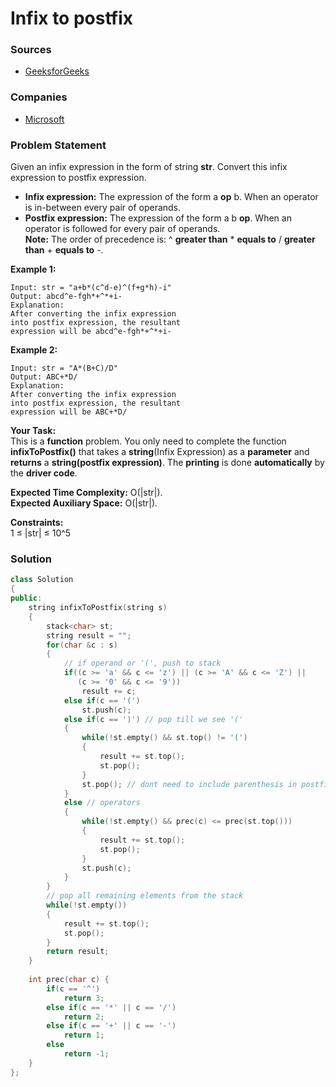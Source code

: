 # Infix to postfix

### Sources

* [GeeksforGeeks](https://practice.geeksforgeeks.org/problems/infix-to-postfix-1587115620/1)

### Companies

* [Microsoft](../../company-based-lists/microsoft.md)

### Problem Statement

Given an infix expression in the form of string **str**. Convert this infix expression to postfix expression.

* **Infix expression:** The expression of the form a **op** b. When an operator is in-between every pair of operands.
* **Postfix expression:** The expression of the form a b **op**. When an operator is followed for every pair of operands.\
  **Note:** The order of precedence is: ^ **greater than** \* **equals to** / **greater than** + **equals to** -.&#x20;

**Example 1:**

```
Input: str = "a+b*(c^d-e)^(f+g*h)-i"
Output: abcd^e-fgh*+^*+i-
Explanation:
After converting the infix expression 
into postfix expression, the resultant 
expression will be abcd^e-fgh*+^*+i-
```

**Example 2:**

```
Input: str = "A*(B+C)/D"
Output: ABC+*D/
Explanation:
After converting the infix expression 
into postfix expression, the resultant 
expression will be ABC+*D/
```

**Your Task:**\
&#x20;This is a **function** problem. You only need to complete the function **infixToPostfix()** that takes a **string**(Infix Expression) as a **parameter** and **returns** a **string(**postfix expression**)**. The **printing** is done **automatically** by the **driver code**.

**Expected Time Complexity:** O(|str|).\
&#x20;**Expected Auxiliary Space:** O(|str|).

**Constraints:**\
&#x20;1 ≤ |str| ≤ 10^5

### Solution

```cpp
class Solution
{
public:
    string infixToPostfix(string s)
    {
        stack<char> st;
        string result = "";
        for(char &c : s)
        {
            // if operand or '(', push to stack
            if((c >= 'a' && c <= 'z') || (c >= 'A' && c <= 'Z') || 
               (c >= '0' && c <= '9')) 
                result += c;
            else if(c == '(')
                st.push(c);
            else if(c == ')') // pop till we see '('
            {
                while(!st.empty() && st.top() != '(')
                {
                    result += st.top();
                    st.pop();
                }
                st.pop(); // dont need to include parenthesis in postfix
            }
            else // operators
            {
                while(!st.empty() && prec(c) <= prec(st.top()))
                {
                    result += st.top();
                    st.pop();
                }
                st.push(c);
            }
        }
        // pop all remaining elements from the stack
        while(!st.empty())
        {
            result += st.top();
            st.pop();
        }
        return result;
    }
    
    int prec(char c) {
        if(c == '^')
            return 3;
        else if(c == '*' || c == '/')
            return 2;
        else if(c == '+' || c == '-')
            return 1;
        else
            return -1;
    }
};
```
